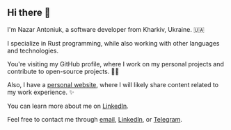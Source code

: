 ## Hi there 👋

I'm Nazar Antoniuk, a software developer from Kharkiv, Ukraine. 🇺🇦

I specialize in Rust programming, while also working with other languages and technologies.

You're visiting my GitHub profile, where I work on my personal projects and contribute to open-source projects. 🧑‍💻

Also, I have a [personal website], where I will likely share content related to my work experience. ✨

You can learn more about me on [LinkedIn].

Feel free to contact me through [email], [LinkedIn], or [Telegram].

[personal website]: https://niusia.me
[email]: mailto:nazarantoniuk18@gmail.com
[LinkedIn]: https://linkedin.com/in/niusia
[Telegram]: https://t.me/niusia_ua

